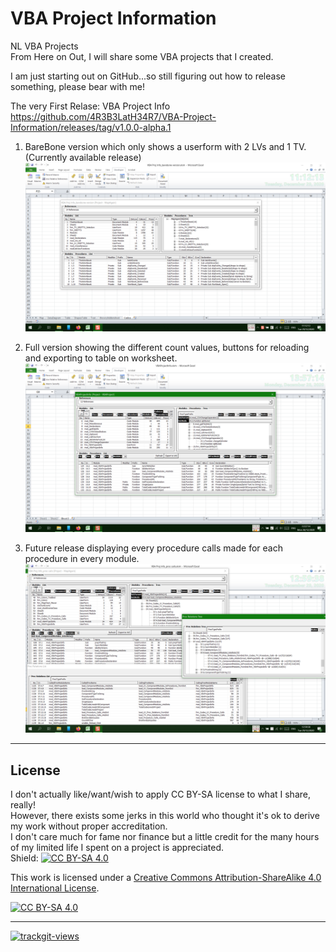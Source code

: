 # VBA Project Information
NL VBA Projects\
From Here on Out, I will share some VBA projects that I created.

I am just starting out on GitHub...so still figuring out how to release something, please bear with me!

The very First Relase: VBA Project Info\
https://github.com/4R3B3LatH34R7/VBA-Project-Information/releases/tag/v1.0.0-alpha.1
1. BareBone version which only shows a userform with 2 LVs and 1 TV. (Currently available release)
![barebone version](images/barebone%20version.png)

2. Full version showing the different count values, buttons for reloading and exporting to table on worksheet.
![full version version](images/full%20version.png)

3. Future release displaying every procedure calls made for each procedure in every module.
![procedure calls](images/procedure%20calls.png)

***
## License
I don't actually like/want/wish to apply CC BY-SA license to what I share, really!\
However, there exists some jerks in this world who thought it's ok to derive my work without proper accreditation.\
I don't care much for fame nor finance but a little credit for the many hours of my limited life I spent on a project is appreciated.\
Shield: [![CC BY-SA 4.0][cc-by-sa-shield]][cc-by-sa]

This work is licensed under a
[Creative Commons Attribution-ShareAlike 4.0 International License][cc-by-sa].

[![CC BY-SA 4.0][cc-by-sa-image]][cc-by-sa]

[cc-by-sa]: http://creativecommons.org/licenses/by-sa/4.0/
[cc-by-sa-image]: https://licensebuttons.net/l/by-sa/4.0/88x31.png
[cc-by-sa-shield]: https://img.shields.io/badge/License-CC%20BY--SA%204.0-lightgrey.svg
***
 <a href="https://trackgit.com">
<img src="https://us-central1-trackgit-analytics.cloudfunctions.net/token/ping/kjs6pshfgo7n88fnbmhk" alt="trackgit-views" />
</a>
